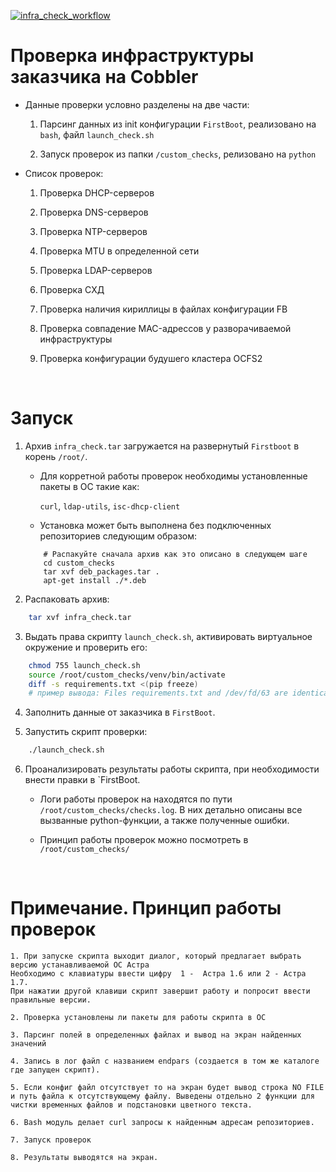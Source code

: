 [![infra_check_workflow](https://github.com/rshafikov/infra_check/actions/workflows/main.yml/badge.svg)](https://github.com/rshafikov/infra_check/actions/workflows/main.yml)

# Проверка инфраструктуры заказчика на Cobbler

- Данные проверки условно разделены на две части: 

	1. Парсинг данных из init конфигурации `FirstBoot`, реализовано на `bash`, файл `launch_check.sh`
	
	2. Запуск проверок из папки `/custom_checks`, релизовано на `python`

- Список проверок:

	1. Проверка DHCP-серверов

	2. Проверка DNS-серверов

	3. Проверка NTP-серверов

	4. Проверка MTU в определенной сети

	5. Проверка LDAP-серверов 

	6. Проверка СХД

	7. Проверка наличия кириллицы в файлах конфигурации FB

	8. Проверка совпадение MAC-адрессов у разворачиваемой инфраструктуры 

	9. Проверка конфигурации будушего кластера OCFS2

<br>

# Запуск

 1.	Архив `infra_check.tar` загружается на развернутый `Firstboot` в корень `/root/`.

	- Для корретной работы проверок необходимы установленные пакеты в ОС такие как:
		
		`curl`, `ldap-utils`, `isc-dhcp-client`

	- Установка может быть выполнена без подключенных репозиториев следующим образом:
	```
		# Распакуйте сначала архив как это описано в следующем шаге
		cd custom_checks
		tar xvf deb_packages.tar .
		apt-get install ./*.deb
	```

2. Распаковать архив:

```sh
	tar xvf infra_check.tar
```

3. Выдать права скрипту `launch_check.sh`, активировать виртуальное окружение и проверить его:

```sh
	chmod 755 launch_check.sh
	source /root/custom_checks/venv/bin/activate
	diff -s requirements.txt <(pip freeze)
	# пример вывода: Files requirements.txt and /dev/fd/63 are identical отличие может быть в один package
```
	
4. Заполнить данные от заказчика в `FirstBoot`. 

5. Запустить скрипт проверки:

```sh
	./launch_check.sh
```

6. Проанализировать результаты работы скрипта, при необходимости внести правки в `FirstBoot.

	- Логи работы проверок на находятся по пути `/root/custom_checks/checks.log`. В них детально описаны все вызванные python-функции, а также полученные ошибки. 

	- Принцип работы проверок можно посмотреть в `/root/custom_checks/`

<br>

# Примечание. Принцип работы проверок

	1. При запуске скрипта выходит диалог, который предлагает выбрать версию устанавливаемой ОС Астра
	Необходимо с клавиатуры ввести цифру  1 -  Астра 1.6 или 2 - Астра 1.7.
	При нажатии другой клавиши скрипт завершит работу и попросит ввести правильные версии.

	2. Проверка установлены ли пакеты для работы скрипта в ОС

	3. Парсинг полей в определенных файлах и вывод на экран найденных значений
	
	4. Запись в лог файл с названием endpars (создается в том же каталоге где запущен скрипт). 
	
	5. Если конфиг файл отсутствует то на экран будет вывод строка NO FILE и путь файла к отсутствующему файлу. Выведены отдельно 2 функции для чистки временных файлов и подстановки цветного текста.

	6. Bash модуль делает сurl запросы к найденным адресам репозиториев.
	
	7. Запуск проверок 

	8. Результаты выводятся на экран.
